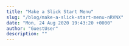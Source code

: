 ```yaml
---
title: "Make a Slick Start Menu"
slug: "/blog/make-a-slick-start-menu-nRVNX"
date: "Mon, 24 Aug 2020 19:43:20 +0000"
author: "GuestUser"
description: ""
---
```


